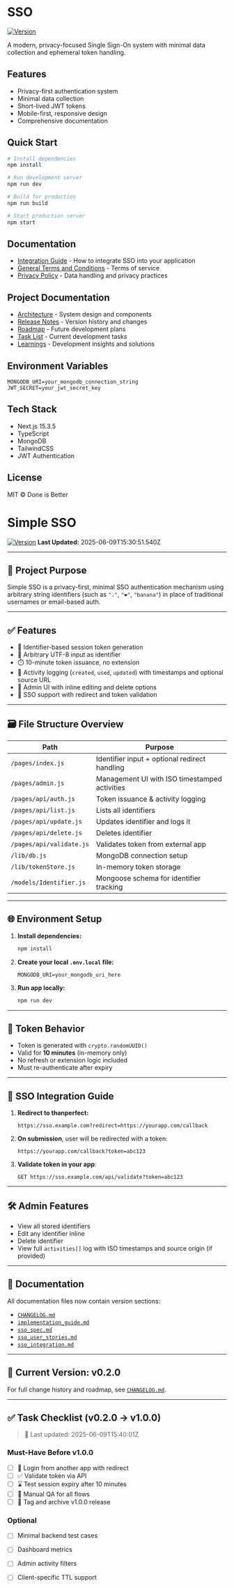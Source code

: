 # SSO

[![Version](https://img.shields.io/badge/version-3.0.0-blue.svg)](https://github.com/moldovancsaba/sso)

A modern, privacy-focused Single Sign-On system with minimal data collection and ephemeral token handling.

## Features

- Privacy-first authentication system
- Minimal data collection
- Short-lived JWT tokens
- Mobile-first, responsive design
- Comprehensive documentation

## Quick Start

```bash
# Install dependencies
npm install

# Run development server
npm run dev

# Build for production
npm run build

# Start production server
npm start
```

## Documentation

- [Integration Guide](/docs/integration) - How to integrate SSO into your application
- [General Terms and Conditions](/docs/gtc) - Terms of service
- [Privacy Policy](/docs/privacy-policy) - Data handling and privacy practices

## Project Documentation

- [Architecture](ARCHITECTURE.md) - System design and components
- [Release Notes](RELEASE_NOTES.md) - Version history and changes
- [Roadmap](ROADMAP.md) - Future development plans
- [Task List](TASKLIST.md) - Current development tasks
- [Learnings](LEARNINGS.md) - Development insights and solutions

## Environment Variables

```env
MONGODB_URI=your_mongodb_connection_string
JWT_SECRET=your_jwt_secret_key
```

## Tech Stack

- Next.js 15.3.5
- TypeScript
- MongoDB
- TailwindCSS
- JWT Authentication

## License

MIT © Done is Better

# Simple SSO

[![Version](https://img.shields.io/badge/version-v0.2.0-blue.svg)](./CHANGELOG.md)
**Last Updated:** 2025-06-09T15:30:51.540Z

---

## 🧠 Project Purpose

Simple SSO is a privacy-first, minimal SSO authentication mechanism using arbitrary string identifiers (such as `"."`, `"❤️"`, `"banana"`) in place of traditional usernames or email-based auth.

---

## ✅ Features

- 🔐 Identifier-based session token generation
- 🧠 Arbitrary UTF-8 input as identifier
- ⏱️ 10-minute token issuance, no extension
- 📜 Activity logging (`created`, `used`, `updated`) with timestamps and optional source URL
- 🧩 Admin UI with inline editing and delete options
- 🔁 SSO support with redirect and token validation

---

## 🗃️ File Structure Overview

| Path | Purpose |
|------|---------|
| `/pages/index.js` | Identifier input + optional redirect handling |
| `/pages/admin.js` | Management UI with ISO timestamped activities |
| `/pages/api/auth.js` | Token issuance & activity logging |
| `/pages/api/list.js` | Lists all identifiers |
| `/pages/api/update.js` | Updates identifier and logs it |
| `/pages/api/delete.js` | Deletes identifier |
| `/pages/api/validate.js` | Validates token from external app |
| `/lib/db.js` | MongoDB connection setup |
| `/lib/tokenStore.js` | In-memory token storage |
| `/models/Identifier.js` | Mongoose schema for identifier tracking |

---

## 🌐 Environment Setup

1. **Install dependencies:**
   ```bash
   npm install
   ```

2. **Create your local `.env.local` file:**
   ```env
   MONGODB_URI=your_mongodb_uri_here
   ```

3. **Run app locally:**
   ```bash
   npm run dev
   ```

---

## 🔐 Token Behavior

- Token is generated with `crypto.randomUUID()`
- Valid for **10 minutes** (in-memory only)
- No refresh or extension logic included
- Must re-authenticate after expiry

---

## 🔁 SSO Integration Guide

1. **Redirect to thanperfect:**
   ```
   https://sso.example.com?redirect=https://yourapp.com/callback
   ```

2. **On submission**, user will be redirected with a token:
   ```
   https://yourapp.com/callback?token=abc123
   ```

3. **Validate token in your app**:
   ```http
   GET https://sso.example.com/api/validate?token=abc123
   ```

---

## 🛠 Admin Features

- View all stored identifiers
- Edit any identifier inline
- Delete identifier
- View full `activities[]` log with ISO timestamps and source origin (if provided)

---

## 📄 Documentation

All documentation files now contain version sections:
- [`CHANGELOG.md`](./CHANGELOG.md)
- [`implementation_guide.md`](./implementation_guide.md)
- [`sso_spec.md`](./sso_spec.md)
- [`sso_user_stories.md`](./sso_user_stories.md)
- [`sso_integration.md`](./sso_integration.md)

---

## 🔖 Current Version: v0.2.0

For full change history and roadmap, see [`CHANGELOG.md`](./CHANGELOG.md).

---

## ✅ Task Checklist (v0.2.0 → v1.0.0)

> 📅 Last updated: 2025-06-09T15:40:01Z

### Must-Have Before v1.0.0

- [ ] 🔁 Login from another app with redirect
- [ ] ✅ Validate token via API
- [ ] ⌛ Test session expiry after 10 minutes
- [ ] 🧪 Manual QA for all flows
- [ ] 🏁 Tag and archive v1.0.0 release

### Optional

- [ ] Minimal backend test cases
- [ ] Dashboard metrics
- [ ] Admin activity filters
- [ ] Client-specific TTL support

